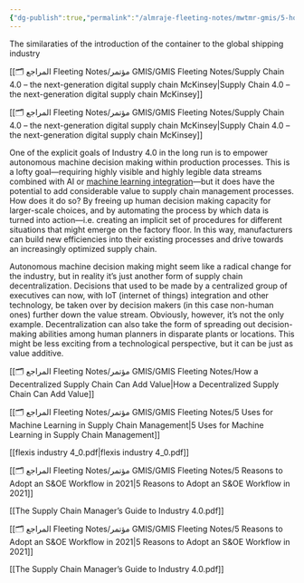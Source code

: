```yaml
---
{"dg-publish":true,"permalink":"/almraje-fleeting-notes/mwtmr-gmis/5-how-can-4-ir-technology-support-domestic-manufacturing/"}
---
```


The similaraties of the introduction of the container to the global shipping industry



[[🗂️ المراجع Fleeting Notes/مؤتمر GMIS/GMIS Fleeting Notes/Supply Chain 4.0 – the next-generation digital supply chain  McKinsey\|Supply Chain 4.0 – the next-generation digital supply chain  McKinsey]]


[[🗂️ المراجع Fleeting Notes/مؤتمر GMIS/GMIS Fleeting Notes/Supply Chain 4.0 – the next-generation digital supply chain  McKinsey\|Supply Chain 4.0 – the next-generation digital supply chain  McKinsey]]


One of the explicit goals of Industry 4.0 in the long run is to empower autonomous machine decision making within production processes. This is a lofty goal—requiring highly visible and highly legible data streams combined with AI or [machine learning integration](https://blog.flexis.com/5-uses-for-machine-learning-in-supply-chain-management)—but it does have the potential to add considerable value to supply chain management processes. How does it do so? By freeing up human decision making capacity for larger-scale choices, and by automating the process by which data is turned into action—i.e. creating an implicit set of procedures for different situations that might emerge on the factory floor. In this way, manufacturers can build new efficiencies into their existing processes and drive towards an increasingly optimized supply chain. 

Autonomous machine decision making might seem like a radical change for the industry, but in reality it’s just another form of supply chain decentralization. Decisions that used to be made by a centralized group of executives can now, with IoT (internet of things) integration and other technology, be taken over by decision makers (in this case non-human ones) further down the value stream. Obviously, however, it’s not the only example. Decentralization can also take the form of spreading out decision-making abilities among human planners in disparate plants or locations. This might be less exciting from a technological perspective, but it can be just as value additive.


[[🗂️ المراجع Fleeting Notes/مؤتمر GMIS/GMIS Fleeting Notes/How a Decentralized Supply Chain Can Add Value\|How a Decentralized Supply Chain Can Add Value]]

[[🗂️ المراجع Fleeting Notes/مؤتمر GMIS/GMIS Fleeting Notes/5 Uses for Machine Learning in Supply Chain Management\|5 Uses for Machine Learning in Supply Chain Management]]

[[flexis industry 4_0.pdf\|flexis industry 4_0.pdf]]

[[🗂️ المراجع Fleeting Notes/مؤتمر GMIS/GMIS Fleeting Notes/5 Reasons to Adopt an S&OE Workflow in 2021\|5 Reasons to Adopt an S&OE Workflow in 2021]]

[[The Supply Chain Manager’s Guide to Industry 4.0.pdf]]

[[🗂️ المراجع Fleeting Notes/مؤتمر GMIS/GMIS Fleeting Notes/5 Reasons to Adopt an S&OE Workflow in 2021\|5 Reasons to Adopt an S&OE Workflow in 2021]]

[[The Supply Chain Manager’s Guide to Industry 4.0.pdf]]